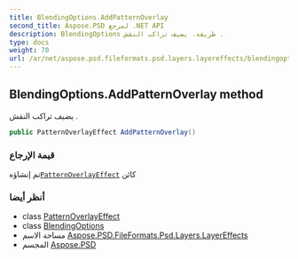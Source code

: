 ```yaml
---
title: BlendingOptions.AddPatternOverlay
second_title: Aspose.PSD لمرجع .NET API
description: BlendingOptions طريقة. يضيف تراكب النقش .
type: docs
weight: 70
url: /ar/net/aspose.psd.fileformats.psd.layers.layereffects/blendingoptions/addpatternoverlay/
---
```

## BlendingOptions.AddPatternOverlay method

يضيف تراكب النقش .

```csharp
public PatternOverlayEffect AddPatternOverlay()
```

### قيمة الإرجاع

تم إنشاؤه[`PatternOverlayEffect`](../../patternoverlayeffect/) كائن

### أنظر أيضا

* class [PatternOverlayEffect](../../patternoverlayeffect/)
* class [BlendingOptions](../)
* مساحة الاسم [Aspose.PSD.FileFormats.Psd.Layers.LayerEffects](../../blendingoptions/)
* المجسم [Aspose.PSD](../../../)


